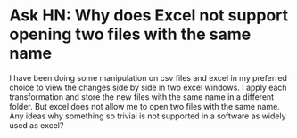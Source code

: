 # Ask HN: Why does Excel not support opening two files with the same name

I have been doing some manipulation on csv files and excel in my preferred choice to view the changes side by side in two excel windows. I apply each transformation and store the new files with the same name in a different folder. But excel does not allow me to open two files with the same name. Any ideas why something so trivial is not supported in a software as widely used as excel?
